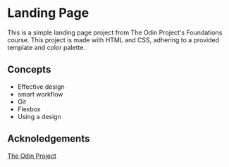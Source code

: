 # Landing Page

This is a simple landing page project from The Odin Project's Foundations course.
This project is made with HTML and CSS, adhering to a provided template and color palette.

## Concepts

- Effective design
- smart workflow
- Git
- Flexbox
- Using a design

## Acknoledgements

[The Odin Project](theodinproject.com)
